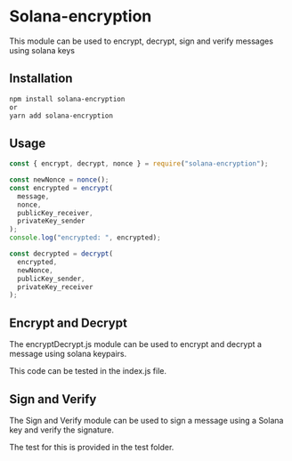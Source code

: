 # Solana-encryption

This module can be used to encrypt, decrypt, sign and verify messages using solana keys

## Installation

```bash
npm install solana-encryption
or
yarn add solana-encryption
```

## Usage

```js
const { encrypt, decrypt, nonce } = require("solana-encryption");

const newNonce = nonce();
const encrypted = encrypt(
  message,
  nonce,
  publicKey_receiver,
  privateKey_sender
);
console.log("encrypted: ", encrypted);

const decrypted = decrypt(
  encrypted,
  newNonce,
  publicKey_sender,
  privateKey_receiver
);
```

## Encrypt and Decrypt

The encryptDecrypt.js module can be used to encrypt and decrypt a message using solana keypairs.

This code can be tested in the index.js file.

## Sign and Verify

The Sign and Verify module can be used to sign a message using a Solana key and verify the signature.

The test for this is provided in the test folder.

